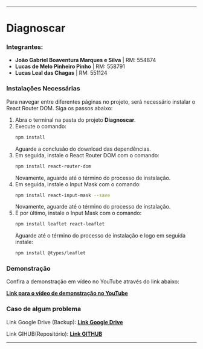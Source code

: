
---

# Diagnoscar

### Integrantes:
- **João Gabriel Boaventura Marques e Silva** | RM: 554874
- **Lucas de Melo Pinheiro Pinho** | RM: 558791
- **Lucas Leal das Chagas** | RM: 551124

### Instalações Necessárias
Para navegar entre diferentes páginas no projeto, será necessário instalar o React Router DOM. Siga os passos abaixo:

1. Abra o terminal na pasta do projeto **Diagnoscar**.
2. Execute o comando:
   ```bash
   npm install
   ```
   Aguarde a conclusão do download das dependências.
3. Em seguida, instale o React Router DOM com o comando:
   ```bash
   npm install react-router-dom
   ```
   Novamente, aguarde até o término do processo de instalação.
4. Em seguida, instale o Input Mask com o comando:
   ```bash
   npm install react-input-mask --save
   ```
   Novamente, aguarde até o término do processo de instalação.
5. E por último, instale o Input Mask com o comando:
   ```bash
   npm install leaflet react-leaflet
   ```
   Aguarde até o término do processo de instalação e logo em seguida instale:
      ```bash
   npm install @types/leaflet
   ```

### Demonstração
Confira a demonstração em vídeo no YouTube através do link abaixo:

[**Link para o vídeo de demonstração no YouTube**](https://youtu.be/Vdx-sgPCGM4)

### Caso de algum problema
Link Google Drive (Backup): [**Link Google Drive**](https://drive.google.com/drive/folders/1RPlvxtSPuGotJZQxGO4o-t8PrK7cUaJf?usp=drive_link)

Link GIHUB(Repositório): [**Link GITHUB**](https://github.com/thejaobiell/sprint3-frontend)

---